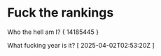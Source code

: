 # Fuck the rankings

Who the hell am I?
{ 14185445 }

What fucking year is it?
[ 2025-04-02T02:53:20Z ]
